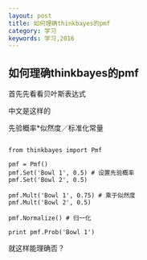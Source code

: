 ```yaml
---
layout: post
title: 如何理确thinkbayes的pmf
category: 学习
keywords: 学习,2016
---
```


## 如何理确thinkbayes的pmf

首先先看看贝叶斯表达式

中文是这样的

先验概率*似然度／标准化常量


```

from thinkbayes import Pmf

pmf = Pmf()
pmf.Set('Bowl 1', 0.5) # 设置先验概率
pmf.Set('Bowl 2', 0.5)

pmf.Mult('Bowl 1', 0.75) # 乘于似然度
pmf.Mult('Bowl 2', 0.5)

pmf.Normalize() # 归一化

print pmf.Prob('Bowl 1')

```

就这样能理确否？
